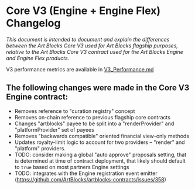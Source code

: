 # Core V3 (Engine + Engine Flex) Changelog

_This document is intended to document and explain the differences between the Art Blocks Core V3 used for Art Blocks flagship purposes, relative to the Art Blocks Core V3 contract used for the Art Blocks Engine and Engine Flex products._

V3 performance metrics are available in [V3_Performance.md](V3_Performance.md)

## The following changes were made in the Core V3 Engine contract:

- Removes reference to "curation registry" concept
- Removes on-chain reference to previous flagship core contracts
- Changes "artblocks" payee to be split into a "renderProvider" and "platformProvider" set of payees
- Removes "backwards compatible" oriented financial view-only methods
- Updates royalty-limit logic to account for two providers – "render" and "platform" providers.
- TODO: consider making a global "auto approve" proposals setting, that is determined at time of contract deployment, that likely should default to `true` based on most partners Engine settings
- TODO: integrates with the Engine registration event emitter (https://github.com/ArtBlocks/artblocks-contracts/issues/358)
